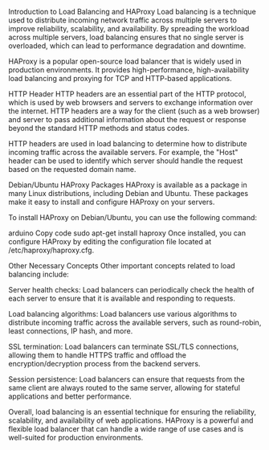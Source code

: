 Introduction to Load Balancing and HAProxy
Load balancing is a technique used to distribute incoming network traffic across multiple servers to improve reliability, scalability, and availability. By spreading the workload across multiple servers, load balancing ensures that no single server is overloaded, which can lead to performance degradation and downtime.

HAProxy is a popular open-source load balancer that is widely used in production environments. It provides high-performance, high-availability load balancing and proxying for TCP and HTTP-based applications.

HTTP Header
HTTP headers are an essential part of the HTTP protocol, which is used by web browsers and servers to exchange information over the internet. HTTP headers are a way for the client (such as a web browser) and server to pass additional information about the request or response beyond the standard HTTP methods and status codes.

HTTP headers are used in load balancing to determine how to distribute incoming traffic across the available servers. For example, the "Host" header can be used to identify which server should handle the request based on the requested domain name.

Debian/Ubuntu HAProxy Packages
HAProxy is available as a package in many Linux distributions, including Debian and Ubuntu. These packages make it easy to install and configure HAProxy on your servers.

To install HAProxy on Debian/Ubuntu, you can use the following command:

arduino
Copy code
sudo apt-get install haproxy
Once installed, you can configure HAProxy by editing the configuration file located at /etc/haproxy/haproxy.cfg.

Other Necessary Concepts
Other important concepts related to load balancing include:

Server health checks: Load balancers can periodically check the health of each server to ensure that it is available and responding to requests.

Load balancing algorithms: Load balancers use various algorithms to distribute incoming traffic across the available servers, such as round-robin, least connections, IP hash, and more.

SSL termination: Load balancers can terminate SSL/TLS connections, allowing them to handle HTTPS traffic and offload the encryption/decryption process from the backend servers.

Session persistence: Load balancers can ensure that requests from the same client are always routed to the same server, allowing for stateful applications and better performance.

Overall, load balancing is an essential technique for ensuring the reliability, scalability, and availability of web applications. HAProxy is a powerful and flexible load balancer that can handle a wide range of use cases and is well-suited for production environments.




